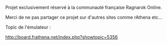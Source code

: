 Projet exclusivement réservé à la communauté française Ragnarok Online.

Merci de ne pas partager ce projet sur d'autres sites comme rAthena etc...

Topic de l'émulateur :

http://board.frathena.net/index.php?showtopic=5356